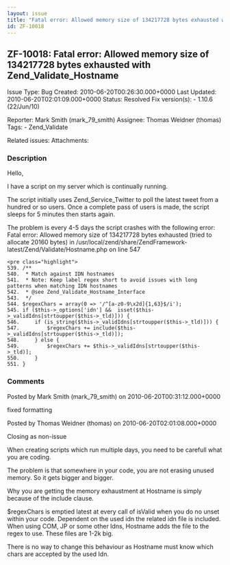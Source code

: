```yaml
---
layout: issue
title: "Fatal error: Allowed memory size of 134217728 bytes exhausted with Zend_Validate_Hostname"
id: ZF-10018
---
```


ZF-10018: Fatal error: Allowed memory size of 134217728 bytes exhausted with Zend\_Validate\_Hostname
-----------------------------------------------------------------------------------------------------

 Issue Type: Bug Created: 2010-06-20T00:26:30.000+0000 Last Updated: 2010-06-20T02:01:09.000+0000 Status: Resolved Fix version(s): - 1.10.6 (22/Jun/10)
 
 Reporter:  Mark Smith (mark\_79\_smith)  Assignee:  Thomas Weidner (thomas)  Tags: - Zend\_Validate
 
 Related issues: 
 Attachments: 
### Description

Hello,

I have a script on my server which is continually running.

The script initially uses Zend\_Service\_Twitter to poll the latest tweet from a hundred or so users. Once a complete pass of users is made, the script sleeps for 5 minutes then starts again.

The problem is every 4-5 days the script crashes with the following error: Fatal error: Allowed memory size of 134217728 bytes exhausted (tried to allocate 20160 bytes) in /usr/local/zend/share/ZendFramework-latest/Zend/Validate/Hostname.php on line 547

 
    <pre class="highlight">
    539. /**
    540.  * Match against IDN hostnames
    541.  * Note: Keep label regex short to avoid issues with long patterns when matching IDN hostnames
    542.  * @see Zend_Validate_Hostname_Interface
    543.  */
    544. $regexChars = array(0 => '/^[a-z0-9\x2d]{1,63}$/i');
    545. if ($this->_options['idn'] &&  isset($this->_validIdns[strtoupper($this->_tld)])) {
    546.     if (is_string($this->_validIdns[strtoupper($this->_tld)])) {
    547.         $regexChars += include($this->_validIdns[strtoupper($this->_tld)]);
    548.     } else {
    549.         $regexChars += $this->_validIdns[strtoupper($this->_tld)];
    550.     }
    551. }


 

 

### Comments

Posted by Mark Smith (mark\_79\_smith) on 2010-06-20T00:31:12.000+0000

fixed formatting

 

 

Posted by Thomas Weidner (thomas) on 2010-06-20T02:01:08.000+0000

Closing as non-issue

When creating scripts which run multiple days, you need to be carefull what you are coding.

The problem is that somewhere in your code, you are not erasing unused memory. So it gets bigger and bigger.

Why you are getting the memory exhaustment at Hostname is simply because of the include clause.

$regexChars is emptied latest at every call of isValid when you do no unset within your code. Dependent on the used idn the related idn file is included. When using COM, JP or some other Idns, Hostname adds the file to the regex to use. These files are 1-2k big.

There is no way to change this behaviour as Hostname must know which chars are accepted by the used Idn.

 

 